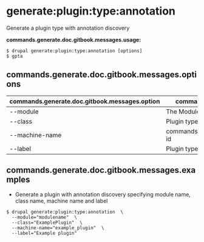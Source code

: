# generate:plugin:type:annotation
Generate a plugin type with annotation discovery

**commands.generate.doc.gitbook.messages.usage:**
```
$ drupal generate:plugin:type:annotation [options]
$ gpta  
```

## commands.generate.doc.gitbook.messages.options
commands.generate.doc.gitbook.messages.option | commands.generate.doc.gitbook.messages.details
-------|-------------
--module | The Module name.
--class | Plugin type class name
--machine-name | commands.generate.plugin.type.annotation.options.plugin-id
--label | Plugin type label

## commands.generate.doc.gitbook.messages.examples
* Generate a plugin with annotation discovery specifying module name, class name, machine name and label
```
$ drupal generate:plugin:type:annotation  \
  --module="modulename"  \
  --class="ExamplePlugin"  \
  --machine-name="example_plugin"  \
  --label="Example plugin"

```
